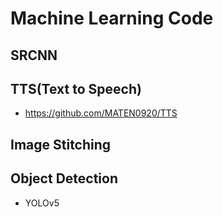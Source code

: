 # Machine Learning Code
## SRCNN
## TTS(Text to Speech)
- https://github.com/MATEN0920/TTS
## Image Stitching
## Object Detection
- YOLOv5